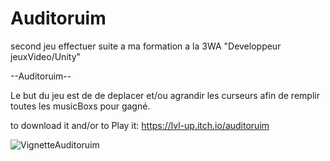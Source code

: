 # Auditoruim

second jeu effectuer suite a ma formation a la 3WA "Developpeur jeuxVideo/Unity"  

--Auditoruim--

Le but du jeu est de de deplacer et/ou agrandir les curseurs afin de remplir toutes les musicBoxs pour gagné.

to download it  and/or to Play it:
https://lvl-up.itch.io/auditoruim

![VignetteAuditoruim](https://user-images.githubusercontent.com/79706218/216960890-2cde487c-5360-475c-a712-cbc60e5c9ddb.png)




